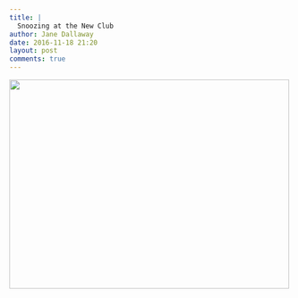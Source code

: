 ```yaml
---
title: |
  Snoozing at the New Club
author: Jane Dallaway
date: 2016-11-18 21:20
layout: post
comments: true
---
```


<div>
        <a href="//static.skitters.dallaway.com/2016-11-18-snoozing-at-the-new-club-fullsize-IMG_6405.JPG">
          <img src="//static.skitters.dallaway.com/2016-11-18-snoozing-at-the-new-club-thumb-IMG_6405.JPG" width="500" height="375"/>
        </a>
      </div>


  
      